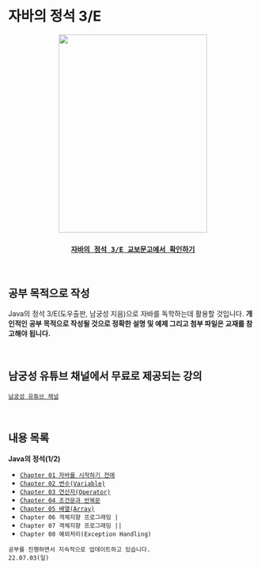 # 자바의 정석 3/E 

<div align="center">
<img src="https://bookthumb-phinf.pstatic.net/cover/101/911/10191151.jpg?udate=20211224"  width="300" height="400"/>

### [`자바의 정석 3/E 교보문고에서 확인하기`](http://www.kyobobook.co.kr/product/detailViewKor.laf?barcode=9788994492032#N)

</div>

<BR>


## 공부 목적으로 작성

Java의 정석 3/E(도우출판, 남궁성 지음)으로 자바를 독학하는데 활용할 것입니다. <B>개인적인 공부 목적으로 작성될 것으로 정확한 설명 및 예제 그리고 첨부 파일은 교재를 참고해야 됩니다.</B>

<BR>

## 남궁성 유튜브 채널에서 무료로 제공되는 강의

[`남궁성 유튜브 채널`](https://www.youtube.com/watch?v=kyqYaCO9S8U&list=PLW2UjW795-f7XMJRP0c90MIPlDgsbbGQz)

<BR>

## 내용 목록

<B>Java의 정석(1/2)</B>
- [`Chapter 01 자바를 시작하기 전에`](https://github.com/LimDae94/java_studty/tree/main/java-3e/ch01)
- [`Chapter 02 변수(Variable)`](https://github.com/LimDae94/WORK-HARD/tree/main/java-3e/ch02)
- [`Chapter 03 연산자(Operator)`](https://github.com/LimDae94/WORK-HARD/tree/main/java-3e/ch03)
- [`Chapter 04 조건문과 반복문`](https://github.com/LimDae94/WORK-HARD/tree/main/java-3e/ch04)
- [`Chapter 05 배열(Array)`](https://github.com/LimDae94/WORK-HARD/tree/main/java-3e/ch05)
- `Chapter 06 객체지향 프로그래밍 |` 
- `Chapter 07 객체지향 프로그래밍 ||`
- `Chapter 08 예외처리(Exception Handling)`

```
공부를 진행하면서 지속적으로 업데이트하고 있습니다.
22.07.03(일) 
```